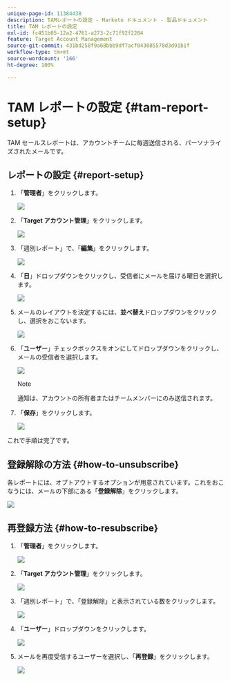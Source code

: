 ```yaml
---
unique-page-id: 11384438
description: TAMレポートの設定 - Marketo ドキュメント - 製品ドキュメント
title: TAM レポートの設定
exl-id: fc451b05-12a2-4761-a273-2c71f92f2284
feature: Target Account Management
source-git-commit: 431bd258f9a68bbb9df7acf043085578d3d91b1f
workflow-type: tm+mt
source-wordcount: '166'
ht-degree: 100%

---
```


# TAM レポートの設定 {#tam-report-setup}

TAM セールスレポートは、アカウントチームに毎週送信される、パーソナライズされたメールです。

## レポートの設定 {#report-setup}

1. 「**管理者**」をクリックします。

   ![](assets/one-3.png)

1. 「**Target アカウント管理**」をクリックします。

   ![](assets/tam-report-setup-2.png)

1. 「週別レポート」で、「**編集**」をクリックします。

   ![](assets/three-3.png)

1. 「**日**」ドロップダウンをクリックし、受信者にメールを届ける曜日を選択します。

   ![](assets/four-4.png)

1. メールのレイアウトを決定するには、**並べ替え**&#x200B;ドロップダウンをクリックし、選択をおこないます。

   ![](assets/five-3.png)

1. 「**ユーザー**」チェックボックスをオンにしてドロップダウンをクリックし、メールの受信者を選択します。

   ![](assets/six-2.png)

   >[!NOTE]
   >
   >通知は、アカウントの所有者またはチームメンバーにのみ送信されます。

1. 「**保存**」をクリックします。

   ![](assets/seven-2.png)

これで手順は完了です。

## 登録解除の方法 {#how-to-unsubscribe}

各レポートには、オプトアウトするオプションが用意されています。これをおこなうには、メールの下部にある「**登録解除**」をクリックします。

![](assets/eight-1.png)

## 再登録方法 {#how-to-resubscribe}

1. 「**管理者**」をクリックします。

   ![](assets/one-3.png)

1. 「**Target アカウント管理**」をクリックします。

   ![](assets/tam-report-setup-10.png)

1. 「週別レポート」で、「登録解除」と表示されている数をクリックします。

   ![](assets/nine.png)

1. 「**ユーザー**」ドロップダウンをクリックします。

   ![](assets/ten.png)

1. メールを再度受信するユーザーを選択し、「**再登録**」をクリックします。

   ![](assets/eleven.png)
